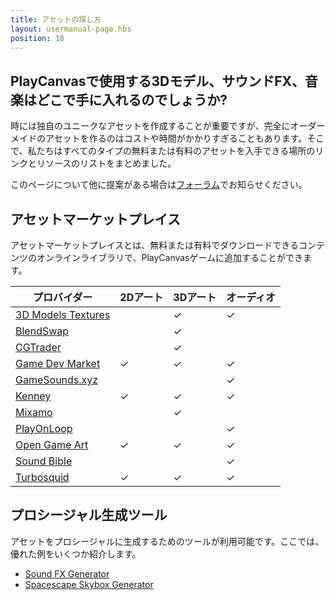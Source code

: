 ```yaml
---
title: アセットの探し方
layout: usermanual-page.hbs
position: 18
---
```


## PlayCanvasで使用する3Dモデル、サウンドFX、音楽はどこで手に入れるのでしょうか?

時には独自のユニークなアセットを作成することが重要ですが、完全にオーダーメイドのアセットを作るのはコストや時間がかかりすぎることもあります。そこで、私たちはすべてのタイプの無料または有料のアセットを入手できる場所のリンクとリソースのリストをまとめました。

このページについて他に提案がある場合は[フォーラム][1]でお知らせください。

## アセットマーケットプレイス

アセットマーケットプレイスとは、無料または有料でダウンロードできるコンテンツのオンラインライブラリで、PlayCanvasゲームに追加することができます。

| プロバイダー                                                                 | 2Dアート   | 3Dアート   | オーディオ    |
|--------------------------------------------------------------------------|----------|----------|----------|
| [3D Models Textures](https://www.3dmodels-textures.com/)                 |          | &#x2713; | &#x2713; |
| [BlendSwap](https://www.blendswap.com/)                                  |          | &#x2713; |          |
| [CGTrader](https://www.cgtrader.com/)                                    |          | &#x2713; |          |
| [Game Dev Market](https://www.gamedevmarket.net?ally=O0I9alFp)           | &#x2713; | &#x2713; | &#x2713; |
| [GameSounds.xyz](https://gamesounds.xyz/)                                |          |          | &#x2713; |
| [Kenney](https://kenney.nl/)                                             | &#x2713; | &#x2713; | &#x2713; |
| [Mixamo](https://www.mixamo.com/)                                        |          | &#x2713; |          |
| [PlayOnLoop](https://www.playonloop.com/music-loops-category/videogame/) |          |          | &#x2713; |
| [Open Game Art](https://opengameart.org/)                                | &#x2713; | &#x2713; | &#x2713; |
| [Sound Bible](https://soundbible.com/)                                   |          |          | &#x2713; |
| [Turbosquid](https://www.turbosquid.com/)                                | &#x2713; | &#x2713; | &#x2713; |

## プロシージャル生成ツール

アセットをプロシージャルに生成するためのツールが利用可能です。ここでは、優れた例をいくつか紹介します。

* [Sound FX Generator][2]
* [Spacescape Skybox Generator][3]

[1]: https://forum.playcanvas.com/
[2]: https://www.bfxr.net/
[3]: http://alexcpeterson.com/spacescape
